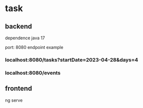 # task

## backend
dependence java 17

port: 8080
endpoint example

### localhost:8080/tasks?startDate=2023-04-28&days=4

### localhost:8080/events

## frontend
ng serve


